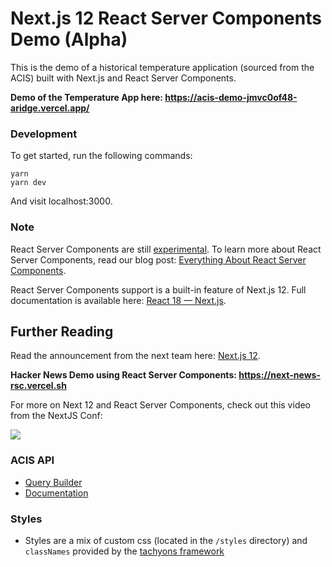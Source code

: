 # Next.js 12 React Server Components Demo (Alpha)

This is the demo of a historical temperature application (sourced from the ACIS) built with Next.js and React Server Components.

**Demo of the Temperature App here: https://acis-demo-jmvc0of48-aridge.vercel.app/**

### Development

To get started, run the following commands:

```
yarn
yarn dev
```

And visit localhost:3000.

### Note

React Server Components are still [experimental](https://reactjs.org/blog/2020/12/21/data-fetching-with-react-server-components.html). To learn more about React Server Components, read our blog post: [Everything About React Server Components](https://vercel.com/blog/everything-about-react-server-components).

React Server Components support is a built-in feature of Next.js 12. Full documentation is available here: [React 18 — Next.js](https://nextjs.org/docs/advanced-features/react-18).

## Further Reading

Read the announcement from the next team here: [Next.js 12](https://nextjs.org/blog/next-12).

**Hacker News Demo using React Server Components: https://next-news-rsc.vercel.sh**

For more on Next 12 and React Server Components, check out this video from the NextJS Conf:

[![](http://img.youtube.com/vi/WlP2TB2ORL4/0.jpg)](https://www.youtube.com/embed/WlP2TB2ORL4?start=452 "Next.js at the Edge - Suzanne Aldrich + Lee Robinson - (Next.js Conf 2021)")

### ACIS API

- [Query Builder](http://builder.rcc-acis.org/)
- [Documentation](http://www.rcc-acis.org/index.html)

### Styles

- Styles are a mix of custom css (located in the `/styles` directory) and `classNames` provided by the [tachyons framework](https://tachyons.io/docs/)
